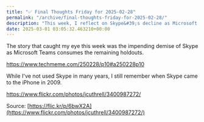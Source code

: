 ```yaml
---
title: "✅ Final Thoughts Friday for 2025-02-28"
permalink: "/archive/final-thoughts-friday-for-2025-02-28/"
description: "This week, I reflect on Skype&#39;s decline as Microsoft Teams takes over, recalling its iPhone debut in 2009."
date: 2025-03-01 03:05:32.463210+00:00
---
```


<!-- buttondown-editor-mode: plaintext -->The story that caught my eye this week was the impending demise of Skype as Microsoft Teams consumes the remaining holdouts.

https://www.techmeme.com/250228/p10#a250228p10

While I've not used Skype in many years, I still remember when Skype came to the iPhone in 2009.

https://www.flickr.com/photos/jcuthrell/3400987272/

Source: [https://flic.kr/p/6bwX2A](https://www.flickr.com/photos/jcuthrell/3400987272/)





